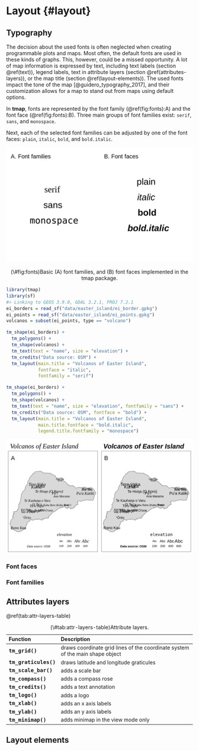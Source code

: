 # Layout {#layout}

## Typography

<!-- Font faces and font families -->
The decision about the used fonts is often neglected when creating programmable plots and maps.
Most often, the default fonts are used in these kinds of graphs.
This, however, could be a missed opportunity.
A lot of map information is expressed by text, including text labels (section \@ref(text)), legend labels, text in attribute layers (section \@ref(attributes-layers)), or the map title (section \@ref(layout-elements)).
The used fonts impact the tone of the map [@guidero_typography_2017], and their customization allows for a map to stand out from maps using default options.

In **tmap**, fonts are represented by the font family (\@ref(fig:fonts):A) and the font face (\@ref(fig:fonts):B).
Three main groups of font families exist: `serif`, `sans`, and `monospace`.
<!-- font families -->
Next, each of the selected font families can be adjusted by one of the font faces: `plain`, `italic`, `bold`, and `bold.italic`.
<!-- font faces -->



<!-- Serif, Sans Serif, Monospace -->



<div class="figure" style="text-align: center">
<img src="07-layout_files/figure-html/fonts-1.png" alt="Basic (A) font families, and (B) font faces implemented in the tmap package." width="672" />
<p class="caption">(\#fig:fonts)Basic (A) font families, and (B) font faces implemented in the tmap package.</p>
</div>


<!-- role of font faces and font families: -->
<!-- - highlight different levels/importance -->
<!-- - distinguish our map from the others (defaults could be boring...) -->


```r
library(tmap)
library(sf)
#> Linking to GEOS 3.9.0, GDAL 3.2.1, PROJ 7.2.1
ei_borders = read_sf("data/easter_island/ei_border.gpkg")
ei_points = read_sf("data/easter_island/ei_points.gpkg")
volcanos = subset(ei_points, type == "volcano")
```
<!-- explain defaults -->


```r
tm_shape(ei_borders) +
  tm_polygons() +
  tm_shape(volcanos) +
  tm_text(text = "name", size = "elevation") +
  tm_credits("Data source: OSM") + 
  tm_layout(main.title = "Volcanos of Easter Island",
            fontface = "italic",
            fontfamily = "serif")
```


```r
tm_shape(ei_borders) +
  tm_polygons() +
  tm_shape(volcanos) +
  tm_text(text = "name", size = "elevation", fontfamily = "sans") +
  tm_credits("Data source: OSM", fontface = "bold") +
  tm_layout(main.title = "Volcanos of Easter Island",
            main.title.fontface = "bold.italic", 
            legend.title.fontfamily = "monospace")
```

<img src="07-layout_files/figure-html/font1-1.png" width="672" style="display: block; margin: auto;" />


<!-- explain that we can change font faces and families for each element or the whole map -->
<!-- mention size -->

### Font faces

<!-- explain what are font faces -->
<!-- explain when each font face is useful -->
<!-- show how to use them in **tmap** -->

### Font families

<!-- explain what are font families -->
<!-- explain when each font family is useful -->
<!-- show how to use them in **tmap** -->
<!-- build-in fonts only -->

<!-- external fonts with extrafont -->

<!-- external fonts with showtext -->


## Attributes layers



\@ref(tab:attr-layers-table)

<table class="table table-striped" style="width: auto !important; margin-left: auto; margin-right: auto;">
<caption>(\#tab:attr-layers-table)Attribute layers.</caption>
 <thead>
  <tr>
   <th style="text-align:left;"> Function </th>
   <th style="text-align:left;"> Description </th>
  </tr>
 </thead>
<tbody>
  <tr>
   <td style="text-align:left;font-weight: bold;font-family: monospace;"> tm_grid() </td>
   <td style="text-align:left;"> draws coordinate grid lines of the coordinate system of the main shape object </td>
  </tr>
  <tr>
   <td style="text-align:left;font-weight: bold;font-family: monospace;"> tm_graticules() </td>
   <td style="text-align:left;"> draws latitude and longitude graticules </td>
  </tr>
  <tr>
   <td style="text-align:left;font-weight: bold;font-family: monospace;"> tm_scale_bar() </td>
   <td style="text-align:left;"> adds a scale bar </td>
  </tr>
  <tr>
   <td style="text-align:left;font-weight: bold;font-family: monospace;"> tm_compass() </td>
   <td style="text-align:left;"> adds a compass rose </td>
  </tr>
  <tr>
   <td style="text-align:left;font-weight: bold;font-family: monospace;"> tm_credits() </td>
   <td style="text-align:left;"> adds a text annotation </td>
  </tr>
  <tr>
   <td style="text-align:left;font-weight: bold;font-family: monospace;"> tm_logo() </td>
   <td style="text-align:left;"> adds a logo </td>
  </tr>
  <tr>
   <td style="text-align:left;font-weight: bold;font-family: monospace;"> tm_xlab() </td>
   <td style="text-align:left;"> adds an x axis labels </td>
  </tr>
  <tr>
   <td style="text-align:left;font-weight: bold;font-family: monospace;"> tm_ylab() </td>
   <td style="text-align:left;"> adds an y axis labels </td>
  </tr>
  <tr>
   <td style="text-align:left;font-weight: bold;font-family: monospace;"> tm_minimap() </td>
   <td style="text-align:left;"> adds minimap in the view mode only </td>
  </tr>
</tbody>
</table>

## Layout elements
